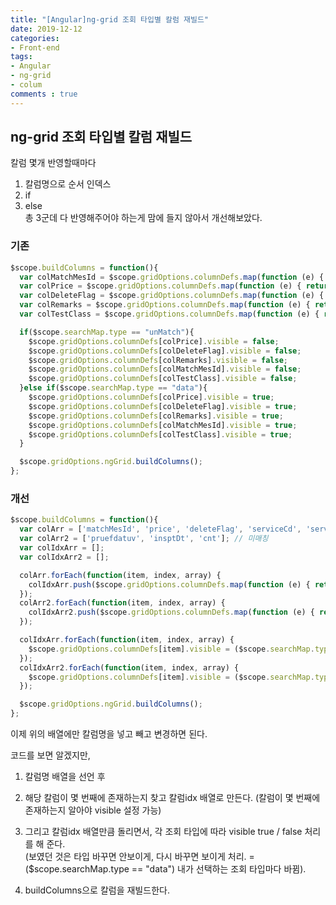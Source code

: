 ```yaml
---
title: "[Angular]ng-grid 조회 타입별 칼럼 재빌드" 
date: 2019-12-12
categories:
- Front-end
tags:
- Angular 
- ng-grid
- colum
comments : true
---
```



## ng-grid 조회 타입별 칼럼 재빌드            

칼럼 몇개 반영할때마다             
1. 칼럼명으로 순서 인덱스  
2. if    
3. else    
총 3군데 다 반영해주어야 하는게 맘에 들지 않아서 개선해보았다.           


### 기존
```javascript
$scope.buildColumns = function(){
  var colMatchMesId = $scope.gridOptions.columnDefs.map(function (e) { return e.field; }).indexOf('matchMesId');
  var colPrice = $scope.gridOptions.columnDefs.map(function (e) { return e.field; }).indexOf('price');
  var colDeleteFlag = $scope.gridOptions.columnDefs.map(function (e) { return e.field; }).indexOf('deleteFlag');
  var colRemarks = $scope.gridOptions.columnDefs.map(function (e) { return e.field; }).indexOf('remarks');
  var colTestClass = $scope.gridOptions.columnDefs.map(function (e) { return e.field; }).indexOf('testClass');

  if($scope.searchMap.type == "unMatch"){
    $scope.gridOptions.columnDefs[colPrice].visible = false;
    $scope.gridOptions.columnDefs[colDeleteFlag].visible = false;   
    $scope.gridOptions.columnDefs[colRemarks].visible = false;  
    $scope.gridOptions.columnDefs[colMatchMesId].visible = false;  
    $scope.gridOptions.columnDefs[colTestClass].visible = false;  
  }else if($scope.searchMap.type == "data"){
    $scope.gridOptions.columnDefs[colPrice].visible = true;
    $scope.gridOptions.columnDefs[colDeleteFlag].visible = true; 
    $scope.gridOptions.columnDefs[colRemarks].visible = true;  
    $scope.gridOptions.columnDefs[colMatchMesId].visible = true;  
    $scope.gridOptions.columnDefs[colTestClass].visible = true;  
  } 

  $scope.gridOptions.ngGrid.buildColumns(); 
};
```        

### 개선
```javascript
$scope.buildColumns = function(){
  var colArr = ['matchMesId', 'price', 'deleteFlag', 'serviceCd', 'serviceNm', 'startDate', 'endDate', 'remarks', 'testClass']; // 데이터관리
  var colArr2 = ['pruefdatuv', 'insptDt', 'cnt']; // 미매칭
  var colIdxArr = [];
  var colIdxArr2 = [];

  colArr.forEach(function(item, index, array) {
    colIdxArr.push($scope.gridOptions.columnDefs.map(function (e) { return e.field; }).indexOf(item))
  });
  colArr2.forEach(function(item, index, array) {
    colIdxArr2.push($scope.gridOptions.columnDefs.map(function (e) { return e.field; }).indexOf(item))
  });

  colIdxArr.forEach(function(item, index, array) {
    $scope.gridOptions.columnDefs[item].visible = ($scope.searchMap.type == "data");
  });
  colIdxArr2.forEach(function(item, index, array) {
    $scope.gridOptions.columnDefs[item].visible = ($scope.searchMap.type == "unMatch");
  });

  $scope.gridOptions.ngGrid.buildColumns(); 
};
```

이제 위의 배열에만 칼럼명을 넣고 빼고 변경하면 된다.       

코드를 보면 알겠지만,       
1. 칼럼명 배열을 선언 후     

2. 해당 칼럼이 몇 번째에 존재하는지 찾고 칼럼idx 배열로 만든다. (칼럼이 몇 번째에 존재하는지 알아야 visible 설정 가능)   

3. 그리고 칼럼idx 배열만큼 돌리면서, 각 조회 타입에 따라 visible true / false 처리를 해 준다.    
(보였던 것은 타입 바꾸면 안보이게, 다시 바꾸면 보이게 처리. = ($scope.searchMap.type == "data") 내가 선택하는 조회 타입마다 바뀜).   

4. buildColumns으로 칼럼을 재빌드한다.      




